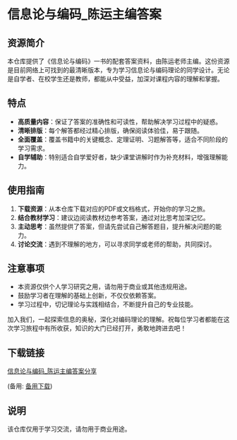 # 信息论与编码_陈运主编答案

## 资源简介

本仓库提供了《信息论与编码》一书的配套答案资料，由陈运老师主编。这份资源是目前网络上可找到的最清晰版本，专为学习信息论与编码理论的同学设计。无论是自学者、在校学生还是教师，都能从中受益，加深对课程内容的理解和掌握。

## 特点

- **高质量内容**：保证了答案的准确性和可读性，帮助解决学习过程中的疑惑。
- **清晰排版**：每个解答都经过精心排版，确保阅读体验佳，易于跟随。
- **全面覆盖**：覆盖书籍中的关键概念、定理证明、习题解答等，适合不同阶段的学习需求。
- **自学辅助**：特别适合自学爱好者，缺少课堂讲解时作为补充材料，增强理解能力。

## 使用指南

1. **下载资源**：从本仓库下载对应的PDF或文档格式，开始你的学习之旅。
2. **结合教材学习**：建议边阅读教材边参考答案，通过对比思考加深记忆。
3. **主动思考**：虽然提供了答案，但请先尝试自己解答题目，提升解决问题的能力。
4. **讨论交流**：遇到不理解的地方，可以寻求同学或老师的帮助，共同探讨。

## 注意事项

- 本资源仅供个人学习研究之用，请勿用于商业或其他违规用途。
- 鼓励学习者在理解的基础上创新，不仅仅依赖答案。
- 学习过程中，切记理论与实践相结合，不断提升自己的专业技能。

加入我们，一起探索信息的奥秘，深化对编码理论的理解。祝每位学习者都能在这次学习旅程中有所收获，知识的大门已经打开，勇敢地跨进去吧！

## 下载链接
[信息论与编码_陈运主编答案分享](https://pan.quark.cn/s/769a3446a211) 

(备用: [备用下载](https://pan.baidu.com/s/1qEP3ticCTGVS9w9RiV_1rg?pwd=1234))

## 说明

该仓库仅用于学习交流，请勿用于商业用途。
